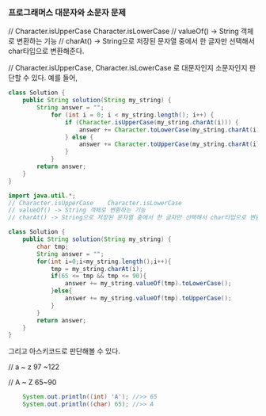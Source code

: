 ### 프로그래머스 대문자와 소문자 문제



// Character.isUpperCase    Character.isLowerCase
// valueOf() -> String 객체로 변환하는 기능
// charAt() -> String으로 저장된 문자열 중에서 한 글자만 선택해서 char타입으로 변환해준다.

// Character.isUpperCase,   Character.isLowerCase  로 대문자인지 소문자인지 판단할 수 있다. 예를 들어,

```java
class Solution {
    public String solution(String my_string) {
        String answer = "";
            for (int i = 0; i < my_string.length(); i++) {
                if (Character.isUpperCase(my_string.charAt(i))) {
                    answer += Character.toLowerCase(my_string.charAt(i));
                } else {
                    answer += Character.toUpperCase(my_string.charAt(i));
                }
            }
        return answer;
    }
}
```



```java
import java.util.*;
// Character.isUpperCase    Character.isLowerCase
// valueOf() -> String 객체로 변환하는 기능
// charAt() -> String으로 저장된 문자열 중에서 한 글자만 선택해서 char타입으로 변환해준다.

class Solution {
    public String solution(String my_string) {
        char tmp;
        String answer = "";
        for(int i=0;i<my_string.length();i++){
            tmp = my_string.charAt(i);    
            if(65 <= tmp && tmp <= 90){
                answer += my_string.valueOf(tmp).toLowerCase();
            }else{
                answer += my_string.valueOf(tmp).toUpperCase();
            }
        }
        return answer;
    }
}
```



그리고 아스키코드로 판단해볼 수 있다.

// a ~ z 97 ~122 	

// A ~ Z 65~90

```java
    System.out.println((int) 'A'); //>> 65
    System.out.println((char) 65); //>> A
```